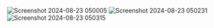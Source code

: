 ![Screenshot 2024-08-23 050005](https://github.com/user-attachments/assets/a3914435-f92a-4225-bbe2-5d3d922f7f78)
![Screenshot 2024-08-23 050231](https://github.com/user-attachments/assets/62775b03-3ed0-41af-9311-26467d4c7fff)
![Screenshot 2024-08-23 050315](https://github.com/user-attachments/assets/138b179d-c126-43ce-b827-19fe618ed95a)
